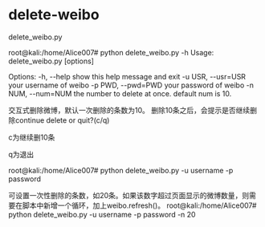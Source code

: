 # delete-weibo
delete_weibo.py



root@kali:/home/Alice007# python delete_weibo.py -h
Usage: delete_weibo.py [options]

Options:
  -h, --help         show this help message and exit
  -u USR, --usr=USR  your username of weibo
  -p PWD, --pwd=PWD  your password of weibo
  -n NUM, --num=NUM  the number to delete at once. default num is 10.



交互式删除微博，默认一次删除的条数为10。
删除10条之后，会提示是否继续删除continue delete or quit?(c/q)

  c为继续删10条
  
  q为退出
  
  
root@kali:/home/Alice007# python delete_weibo.py -u username -p password


可设置一次性删除的条数，如20条。如果该数字超过页面显示的微博数量，则需要在脚本中新增一个循环，加上weibo.refresh()。
root@kali:/home/Alice007# python delete_weibo.py -u username -p password -n 20
